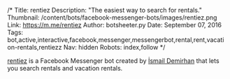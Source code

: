 /*
Title: rentiez
Description: "The easiest way to search for rentals."
Thumbnail: /content/bots/facebook-messenger-bots/images/rentiez.png
Link: https://m.me/rentiez
Author: botsheeter.py
Date: September 07, 2016
Tags: bot,active,interactive,facebook,messenger,messengerbot,rental,rent,vacation-rentals,rentiezz
Nav: hidden
Robots: index,follow
*/

[rentiez](https://m.me/rentiez) is a Facebook Messenger bot created by [İsmail Demirhan](https://twitter.com/Rentiezz) that lets you search rentals and vacation rentals.
